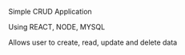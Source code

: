 Simple CRUD Application 

Using REACT, NODE, MYSQL 

Allows user to create, read, update and delete data
